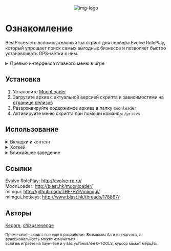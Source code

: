 <div align="center">

![img-logo]

<div align="left">

# Ознакомление
BestPrices это вспомогательный lua скрипт для сервера Evolve RolePlay, который упрощает поиск самых выгодных бизнесов и позволяет быстро устанавливать GPS-метки к ним.
<details>
<summary>Превью интерфейса главного меню в игре</summary>  
<br>

![img-info-example]
![img-snack-example]
![img-gas-example]
![img-store-example]
</details>

## Установка

<div align="left">

1. Установите [MoonLoader](https://www.blast.hk/moonloader)
2. Загрузите архив с актуальной версией скрипта и зависимостями на [странице релизов](https://github.com/THE-KEGARE/ERPBP/releases/)
3. Разархивируйте содержимое архива в папку `moonloader`
4. Активируйте меню скрипта при помощи команды `/prices`

## Использование
<details>
<summary>Вкладки и контент</summary>
<br>
В скрипте предусмотрено удобное разделение по категориям, чтобы вы могли быстро находить нужные заведения.
<br></br>

В верхней части меню, находятся вкладки, разделяющие бизнесы по типам: закусочные, автозаправочные станции и магазины. Они выглядят так: 

![img-tabs-preview]

В каждой категории представлены заведения, отсортированные от самых дешевых к самым дорогим. Для удобства, вы можете раскрывать и скрывать информацию о заведениях по своему выбору.
По нажатию на конкретное заведение вы увидите примерно следующее:

![img-tabs-content]

У каждого заведения, есть своя кнопка "Установить метку", которая автоматически установит GPS-метку на карте.
<br></br>
Отдельно стоит упомянуть, что у каждой категории есть своя кнопка для поиска ближайшего заведения, которая всегда находится в самом низу выбранной категории. Подробная информация об этом находятся в самом низу.

</details>

<details>
<summary>Хоткей</summary>
<br>

Благодаря библиотеке [mimgui_hotkeys](https://github.com/THE-KEGARE/ERPBP?tab=readme-ov-file#%D1%81%D1%81%D1%8B%D0%BB%D0%BA%D0%B8), в скрипте есть возможность выбирать горячую клавишу для открытия меню.

![img-hotkey]

Для этого, перейдите во вкладку "Настройки", кликните по кнопке возле надписи "Открыть меню", и нажмите желаемую клавишу.

![img-hotkey-set]

На данный момент, выбирать можно только клавишу активаиции меню. Функционал хоткеев планируется расширить в будущем. 

</details>

<details>
<summary>Ближайшее заведение</summary>
<br>
Существуют два способа установить метку на ближайшее заведение нужной категории:
<br>

### При помощи команд
На данный момент, их всего три:
<br>

```/ceat``` для закусочных,
```/cgas``` для заправок, и
```/cstore``` для 24/7.

Отправив команду нужной категории в чат, скрипт установит метку на ближайшее заведение.

![img-closest-cmd]

### При помощи меню

Данный метод еще проще. Открыв меню, выбираем вкладку нужной категории. Как было сказано ранее, внутри каждой из них, в самом низу, всегда находится кнопка "Установить ближайшую метку". 
<br>
Нажав на нее, установится метка выбранной категории.

![img-closest-button]

### Как это работает?
Теперь поговорим о том, как именно работает система. Механизм поиска ближайшего заведения реализован с использованием расчетов расстояния между текущими координатами игрока и координатами каждого заведения в категории.
<br>
Процесс выглядит следующим образом:
1. Получение координат игрока. Используется функция ```getCharCoordinates(PLAYER_PED)``` для определение текущего местоположения игрока в формате ```(x, y, z)```.
2. Итерация по таблице объектов. Каждая категория заведений, хранится в отдельной таблице, такой как x_coords. Для каждого объекта из таблицы берутся его координаты и команда /gps.
3. Расчет расстояния до объекта. Для вычисления расстояния между игроком и объектом применяется такая логика:
```lua
local dx = coords[1] - px
local dy = coords[2] - py
local dz = coords[3] - pz
local dist = math.sqrt(dx * dx + dy * dy + dz * dz)
``` 
```coords[1], coords[2], coords[3]``` — координаты заведения.
```px, py, pz``` — координаты игрока.
<br>

4. Сравнение расстояний. В процессе перебора, сравнивается текущее рассчитанное расстояние ```dist``` с минимальным расстоянием, хранящимся в переменной ```min_dist```. Если объект находится ближе, обновляются значения ```min_dist``` и соответствующей команды gps.
5. Возврат команды ```/gps```. После завершения цикла, функция возвращает команду ближайшего объекта, которая указывает серверу, куда нужно проложить маршрут.
6. Отправка команды. Полученная команда передается на сервер через вызов sampSendChat(command).
<br>
Не исключено, что алгоритм будет дорабатываться в будущем. Пока это лишь его первая версия, и тем не менее, он работает вполне отлично.

</details>




## Ссылки
Evolve RolePlay: http://evolve-rp.ru/  
MoonLoader: http://blast.hk/moonloader/  
mimgui: http://github.com/THE-FYP/mimgui/  
mimgui_hotkeys: http://www.blast.hk/threads/178867/

## Авторы
[Kegare](https://github.com/THE-KEGARE/), [chizusrevenge](https://github.com/chizusrevenge)

<sub>Примечание: скрипт все еще в разработке. Возможны баги и недочеты, а функциональность может измениться.  
Если вы играете на лаунчере и у вас установлен G-TOOLS, курсор может мерцать.</sub>

<!-- Images -->
[img-logo]: <src/images/05b76d7eda2.png>
[img-info-example]: <src/images/mx4WnyU.png>
[img-snack-example]: <src/images/7LGVlfF.png>
[img-gas-example]: <src/images/0qU9ra1.png>
[img-store-example]: <src/images/1Ppl6MS.png>
[img-tabs-preview]: <src/images/8iZYNv7.png>
[img-tabs-content]: <src/images/oqg7sz7.png>
[img-hotkey]: <src/images/mjrzW58.png>
[img-hotkey-set]: <src/images/SUMxAbr.png>
[img-closest-button]: <src/images/ddisPDWSg3.gif>
[img-closest-cmd]: <scr/images/72zdcDyZk5.gif>

<!-- URLs -->
[url-ml]: <https://www.blast.hk/moonloader/>
